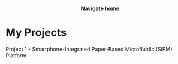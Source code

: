 <div align="center">
  <h4 style="text-align: center;">Navigate 
    <a href = "https://colinro1.github.io/">home 
    </a> 
  </h3>
</div>

# My Projects

Project 1 - Smartphone-Integrated Paper-Based Microfluidic (SiPM) Platform
